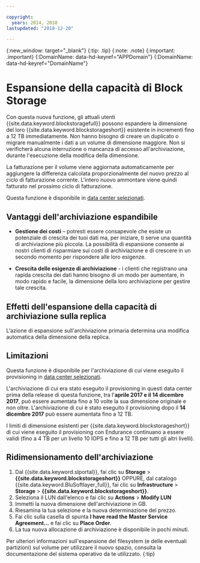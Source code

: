 ```yaml
---

copyright:
  years: 2014, 2018
lastupdated: "2018-12-20"

---
```

{:new_window: target="_blank"}
{:tip: .tip}
{:note: .note}
{:important: .important}
{:DomainName: data-hd-keyref="APPDomain"}
{:DomainName: data-hd-keyref="DomainName"}

# Espansione della capacità di Block Storage

Con questa nuova funzione, gli attuali utenti {{site.data.keyword.blockstoragefull}} possono espandere la dimensione del loro {{site.data.keyword.blockstorageshort}} esistente in incrementi fino a 12 TB immediatamente. Non hanno bisogno di creare un duplicato o migrare manualmente i dati a un volume di dimensione maggiore. Non si verificherà alcuna interruzione o mancanza di accesso all'archiviazione, durante l'esecuzione della modifica della dimensione.

La fatturazione per il volume viene aggiornata automaticamente per aggiungere la differenza calcolata proporzionalmente del nuovo prezzo al ciclo di fatturazione corrente. L'intero nuovo ammontare viene quindi fatturato nel prossimo ciclo di fatturazione.

Questa funzione è disponibile in [data center selezionati](new-ibm-block-and-file-storage-location-and-features.html).

## Vantaggi dell'archiviazione espandibile

- **Gestione dei costi** – potresti essere consapevole che esiste un potenziale di crescita dei tuoi dati ma, per iniziare, ti serve una quantità di archiviazione più piccola. La possibilità di espansione consente ai nostri clienti di risparmiare sui costi di archiviazione e di crescere in un secondo momento per rispondere alle loro esigenze.  

- **Crescita delle esigenze di archiviazione** - i clienti che registrano una rapida crescita dei dati hanno bisogno di un modo per aumentare, in modo rapido e facile, la dimensione della loro archiviazione per gestire tale crescita.

## Effetti dell'espansione della capacità di archiviazione sulla replica

L'azione di espansione sull'archiviazione primaria determina una modifica automatica della dimensione della replica.

## Limitazioni

Questa funzione è disponibile per l'archiviazione di cui viene eseguito il provisioning in [data center selezionati](new-ibm-block-and-file-storage-location-and-features.html).

L'archiviazione di cui era stato eseguito il provisioning in questi data center prima della release di questa funzione, tra l'**aprile 2017 e il 14 dicembre 2017**, può essere aumentata fino a 10 volte la sua dimensione originale e non oltre. L'archiviazione di cui è stato eseguito il provisioning dopo il **14 dicembre 2017** può essere aumentata fino a 12 TB.

I limiti di dimensione esistenti per {{site.data.keyword.blockstorageshort}} di cui viene eseguito il provisioning con Endurance continuano a essere validi (fino a 4 TB per un livello 10 IOPS e fino a 12 TB per tutti gli altri livelli).

## Ridimensionamento dell'archiviazione

1. Dal {{site.data.keyword.slportal}}, fai clic su **Storage** > **{{site.data.keyword.blockstorageshort}}** OPPURE, dal catalogo {{site.data.keyword.BluSoftlayer_full}}, fai clic su **Infrastructure** > **Storage** > **{{site.data.keyword.blockstorageshort}}**.
2. Seleziona il LUN dall'elenco e fai clic su **Actions** > **Modify LUN**
3. Immetti la nuova dimensione dell'archiviazione in GB.
4. Riesamina la tua selezione e la nuova determinazione del prezzo.
5. Fai clic sulla casella di spunta **I have read the Master Service Agreement...** e fai clic su **Place Order**.
6. La tua nuova allocazione di archiviazione è disponibile in pochi minuti.

Per ulteriori informazioni sull'espansione del filesystem (e delle eventuali partizioni) sul volume per utilizzare il nuovo spazio, consulta la documentazione del sistema operativo da te utilizzato.
{:tip}
